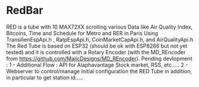 # RedBar
RED is a tube with 10 MAX72XX scrolling various Data like Air Quality Index, Bitcoins, Time and Schedule for Metro and RER in Paris
Using  TransilienEspApi.h , RatpEspApi.h, CoinMarketCapApi.h, and AirQualityApi.h
The Red Tube is based on ESP32 (should be ok with ESP8266 but not yet tested) and it is controlled with a Rotary Encoder (with the MD_REncoder from https://github.com/MajicDesigns/MD_REncoder). 
Pending devlopment : 
1 - Additional Flow : API for Alaphavantage Stock market, RSS, etc.....
2 - Webserver to control/manage initial configuration the RED Tube in addition, in particular to get station id.....
